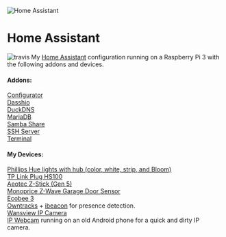 ![Home Assistant](https://github.com/ikonixx/home-assistant-config/blob/master/images/hass.png)
# Home Assistant

![travis](https://travis-ci.org/ikonixx/home-assistant-config.svg?branch=master) My [Home Assistant](https://home-assistant.io/) configuration running on a Raspberry Pi 3 with the following addons and devices.

#### Addons:
  [Configurator](https://github.com/danielperna84/hass-configurator)  
  [Dasshio](https://github.com/danimtb/dasshio)  
  [DuckDNS](https://github.com/home-assistant/hassio-addons)  
  [MariaDB](https://github.com/home-assistant/hassio-addons)  
  [Samba Share](https://github.com/home-assistant/hassio-addons)  
  [SSH Server](https://github.com/home-assistant/hassio-addons)  
  [Terminal](https://github.com/home-assistant/hassio-addons)
  
#### My Devices:
  [Phillips Hue lights with hub (color, white, strip, and Bloom)](https://www2.meethue.com/en-us)  
  [TP Link Plug HS100](http://www.tp-link.com/us/products/details/cat-5516_HS100.html)  
  [Aeotec Z-Stick (Gen 5)](https://www.amazon.com/gp/product/B00X0AWA6E/ref=oh_aui_detailpage_o00_s00?ie=UTF8&psc=1)  
  [Monoprice Z-Wave Garage Door Sensor](https://www.amazon.com/gp/product/B00V5IQ8E8/ref=oh_aui_detailpage_o01_s00?ie=UTF8&psc=1)  
  [Ecobee 3](https://www.ecobee.com/)  
  [Owntracks](http://owntracks.org/) + [ibeacon](https://www.amazon.com/gp/product/B019G0VVZC/ref=oh_aui_detailpage_o03_s00?ie=UTF8&psc=1) for presence detection.  
  [Wansview IP Camera](https://www.amazon.com/gp/product/B077ZSPD26/ref=oh_aui_detailpage_o04_s00?ie=UTF8&psc=1)  
  [IP Webcam](https://play.google.com/store/apps/details?id=com.pas.webcam&hl=en) running on an old Android phone for a quick and dirty IP camera.
